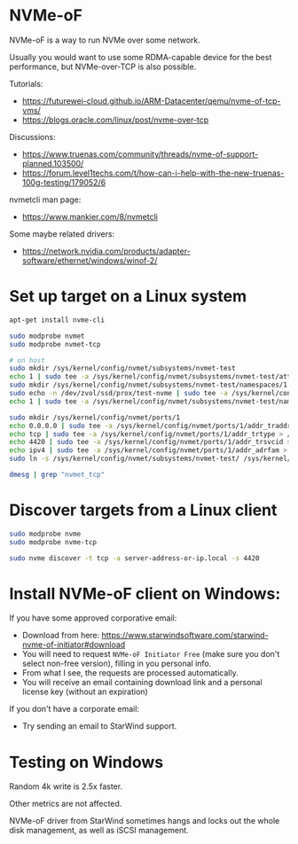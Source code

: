 
# NVMe-oF

NVMe-oF is a way to run NVMe over some network.

Usually you would want to use some RDMA-capable device for the best performance,
but NVMe-over-TCP is also possible.

Tutorials:
- https://futurewei-cloud.github.io/ARM-Datacenter/qemu/nvme-of-tcp-vms/
- https://blogs.oracle.com/linux/post/nvme-over-tcp

Discussions:
- https://www.truenas.com/community/threads/nvme-of-support-planned.103500/
- https://forum.level1techs.com/t/how-can-i-help-with-the-new-truenas-100g-testing/179052/6

nvmetcli man page:
- https://www.mankier.com/8/nvmetcli

Some maybe related drivers:
- https://network.nvidia.com/products/adapter-software/ethernet/windows/winof-2/

# Set up target on a Linux system

```bash
apt-get install nvme-cli

sudo modprobe nvmet
sudo modprobe nvmet-tcp

# on host
sudo mkdir /sys/kernel/config/nvmet/subsystems/nvmet-test
echo 1 | sudo tee -a /sys/kernel/config/nvmet/subsystems/nvmet-test/attr_allow_any_host > /dev/null
sudo mkdir /sys/kernel/config/nvmet/subsystems/nvmet-test/namespaces/1
sudo echo -n /dev/zvol/ssd/prox/test-nvme | sudo tee -a /sys/kernel/config/nvmet/subsystems/nvmet-test/namespaces/1/device_path > /dev/null
echo 1 | sudo tee -a /sys/kernel/config/nvmet/subsystems/nvmet-test/namespaces/1/enable > /dev/null

sudo mkdir /sys/kernel/config/nvmet/ports/1
echo 0.0.0.0 | sudo tee -a /sys/kernel/config/nvmet/ports/1/addr_traddr > /dev/null
echo tcp | sudo tee -a /sys/kernel/config/nvmet/ports/1/addr_trtype > /dev/null
echo 4420 | sudo tee -a /sys/kernel/config/nvmet/ports/1/addr_trsvcid > /dev/null
echo ipv4 | sudo tee -a /sys/kernel/config/nvmet/ports/1/addr_adrfam > /dev/null
sudo ln -s /sys/kernel/config/nvmet/subsystems/nvmet-test/ /sys/kernel/config/nvmet/ports/1/subsystems/nvmet-t

dmesg | grep "nvmet_tcp"
```

# Discover targets from a Linux client

```bash
sudo modprobe nvme
sudo modprobe nvme-tcp

sudo nvme discover -t tcp -a server-address-or-ip.local -s 4420
```

# Install NVMe-oF client on Windows:

If you have some approved corporative email:
- Download from here: https://www.starwindsoftware.com/starwind-nvme-of-initiator#download
- You will need to request `NVMe-oF Initiator Free` (make sure you don't select non-free version),
filling in you personal info.
- From what I see, the requests are processed automatically.
- You will receive an email containing download link and a personal license key (without an expiration)

If you don't have a corporate email:
- Try sending an email to StarWind support.

# Testing on Windows

Random 4k write is 2.5x faster.

Other metrics are not affected.

NVMe-oF driver from StarWind sometimes hangs
and locks out the whole disk management,
as well as iSCSI management.
